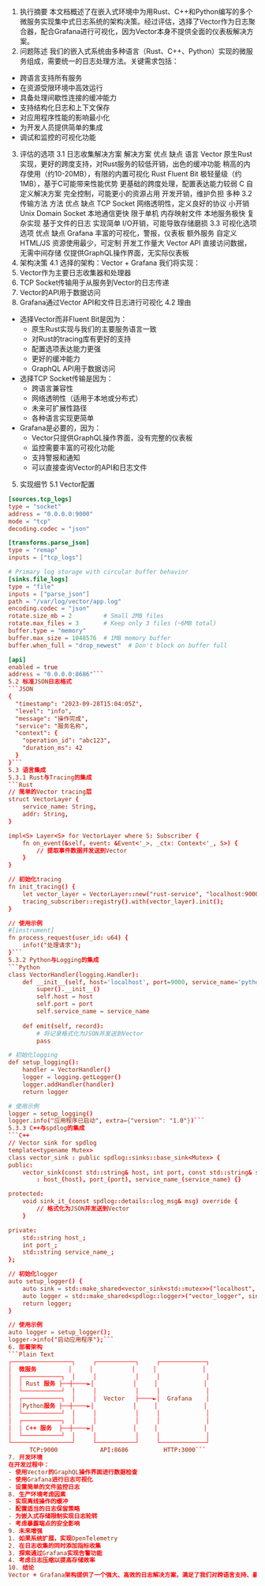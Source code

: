 1. 执行摘要
本文档概述了在嵌入式环境中为用Rust、C++和Python编写的多个微服务实现集中式日志系统的架构决策。经过评估，选择了Vector作为日志聚合器，配合Grafana进行可视化，因为Vector本身不提供全面的仪表板解决方案。
2. 问题陈述
我们的嵌入式系统由多种语言（Rust、C++、Python）实现的微服务组成，需要统一的日志处理方法。关键需求包括：
- 跨语言支持所有服务
- 在资源受限环境中高效运行
- 具备处理间歇性连接的缓冲能力
- 支持结构化日志和上下文保存
- 对应用程序性能的影响最小化
- 为开发人员提供简单的集成
- 调试和监控的可视化功能
3. 评估的选项
3.1 日志收集解决方案
解决方案
优点
缺点
语言
Vector
原生Rust实现，更好的跨度支持，对Rust服务的较低开销，出色的缓冲功能
稍高的内存使用（约10-20MB），有限的内置可视化
Rust
Fluent Bit
极轻量级（约1MB），基于C可能带来性能优势
更基础的跨度处理，配置表达能力较弱
C
自定义解决方案
完全控制，可能更小的资源占用
开发开销，维护负担
多种
3.2 传输方法
方法
优点
缺点
TCP Socket
网络透明性，定义良好的协议
小开销
Unix Domain Socket
本地通信更快
限于单机
内存映射文件
本地服务极快
复杂实现
基于文件的日志
实现简单
I/O开销，可能导致存储磨损
3.3 可视化选项
选项
优点
缺点
Grafana
丰富的可视化，警报，仪表板
额外服务
自定义HTML/JS
资源使用最少，可定制
开发工作量大
Vector API
直接访问数据，无需中间存储
仅提供GraphQL操作界面，无实际仪表板
4. 架构决策
4.1 选择的架构：Vector + Grafana
我们将实现：
1. Vector作为主要日志收集器和处理器
2. TCP Socket传输用于从服务到Vector的日志传递
3. Vector的API用于数据访问
4. Grafana通过Vector API和文件日志进行可视化
4.2 理由
- 选择Vector而非Fluent Bit是因为：
  - 原生Rust实现与我们的主要服务语言一致
  - 对Rust的tracing库有更好的支持
  - 配置选项表达能力更强
  - 更好的缓冲能力
  - GraphQL API用于数据访问
- 选择TCP Socket传输是因为：
  - 跨语言兼容性
  - 网络透明性（适用于本地或分布式）
  - 未来可扩展性路径
  - 各种语言实现更简单
- Grafana是必要的，因为：
  - Vector只提供GraphQL操作界面，没有完整的仪表板
  - 监控需要丰富的可视化功能
  - 支持警报和通知
  - 可以直接查询Vector的API和日志文件
5. 实现细节
5.1 Vector配置
```TOML
[sources.tcp_logs]
type = "socket"
address = "0.0.0.0:9000"
mode = "tcp"
decoding.codec = "json"

[transforms.parse_json]
type = "remap"
inputs = ["tcp_logs"]

# Primary log storage with circular buffer behavior
[sinks.file_logs]
type = "file"
inputs = ["parse_json"]
path = "/var/log/vector/app.log"
encoding.codec = "json"
rotate.size_mb = 2         # Small 2MB files
rotate.max_files = 3       # Keep only 3 files (~6MB total)
buffer.type = "memory"
buffer.max_size = 1048576  # 1MB memory buffer
buffer.when_full = "drop_newest"  # Don't block on buffer full

[api]
enabled = true
address = "0.0.0.0:8686"```
5.2 标准JSON日志格式
```JSON
{
  "timestamp": "2023-09-28T15:04:05Z",
  "level": "info",
  "message": "操作完成",
  "service": "服务名称",
  "context": {
    "operation_id": "abc123",
    "duration_ms": 42
  }
}```
5.3 语言集成
5.3.1 Rust与Tracing的集成
```Rust
// 简单的Vector tracing层
struct VectorLayer {
    service_name: String,
    addr: String,
}

impl<S> Layer<S> for VectorLayer where S: Subscriber {
    fn on_event(&self, event: &Event<'_>, _ctx: Context<'_, S>) {
        // 提取事件数据并发送到Vector
    }
}

// 初始化tracing
fn init_tracing() {
    let vector_layer = VectorLayer::new("rust-service", "localhost:9000");
    tracing_subscriber::registry().with(vector_layer).init();
}

// 使用示例
#[instrument]
fn process_request(user_id: u64) {
    info!("处理请求");
}```
5.3.2 Python与Logging的集成
```Python
class VectorHandler(logging.Handler):
    def __init__(self, host='localhost', port=9000, service_name='python-service'):
        super().__init__()
        self.host = host
        self.port = port
        self.service_name = service_name
    
    def emit(self, record):
        # 将记录格式化为JSON并发送到Vector
        pass

# 初始化logging
def setup_logging():
    handler = VectorHandler()
    logger = logging.getLogger()
    logger.addHandler(handler)
    return logger

# 使用示例
logger = setup_logging()
logger.info("应用程序已启动", extra={"version": "1.0"})```
5.3.3 C++与spdlog的集成
```C++
// Vector sink for spdlog
template<typename Mutex>
class vector_sink : public spdlog::sinks::base_sink<Mutex> {
public:
    vector_sink(const std::string& host, int port, const std::string& service_name)
        : host_(host), port_(port), service_name_(service_name) {}

protected:
    void sink_it_(const spdlog::details::log_msg& msg) override {
        // 格式化为JSON并发送到Vector
    }

private:
    std::string host_;
    int port_;
    std::string service_name_;
};

// 初始化logger
auto setup_logger() {
    auto sink = std::make_shared<vector_sink<std::mutex>>("localhost", 9000, "cpp-service");
    auto logger = std::make_shared<spdlog::logger>("vector_logger", sink);
    return logger;
}

// 使用示例
auto logger = setup_logger();
logger->info("启动应用程序");```
6. 部署架构
```Plain Text
┌─────────────────┐     ┌───────────┐     ┌─────────────┐
│  微服务         │     │           │     │             │
│  ┌───────────┐  │     │           │     │             │
│  │ Rust 服务 ├──┼────►│           │     │             │
│  └───────────┘  │     │           │     │             │
│  ┌───────────┐  │     │  Vector   ├────►│  Grafana    │
│  │Python服务 ├──┼────►│           │     │             │
│  └───────────┘  │     │           │     │             │
│  ┌───────────┐  │     │           │     │             │
│  │ C++ 服务  ├──┼────►│           │     │             │
│  └───────────┘  │     │           │     │             │
└─────────────────┘     └───────────┘     └─────────────┘
      TCP:9000            API:8686          HTTP:3000```
7. 开发环境
在开发过程中：
- 使用Vector的GraphQL操作界面进行数据检查
- 使用Grafana进行日志可视化
- 设置简单的文件监控日志
8. 生产环境考虑因素
- 实现离线操作的缓冲
- 配置适当的日志保留策略
- 为嵌入式存储限制实现日志轮转
- 考虑暴露端点的安全影响
9. 未来增强
1. 如果系统扩展，实现OpenTelemetry
2. 在日志收集的同时添加指标收集
3. 探索通过Grafana实现告警功能
4. 考虑日志压缩以提高存储效率
10. 结论
Vector + Grafana架构提供了一个强大、高效的日志解决方案，满足了我们对跨语言支持、最小资源使用和综合可视化功能的要求。Vector负责收集和处理，而Grafana提供了Vector的GraphQL操作界面无法单独提供的可视化功能。